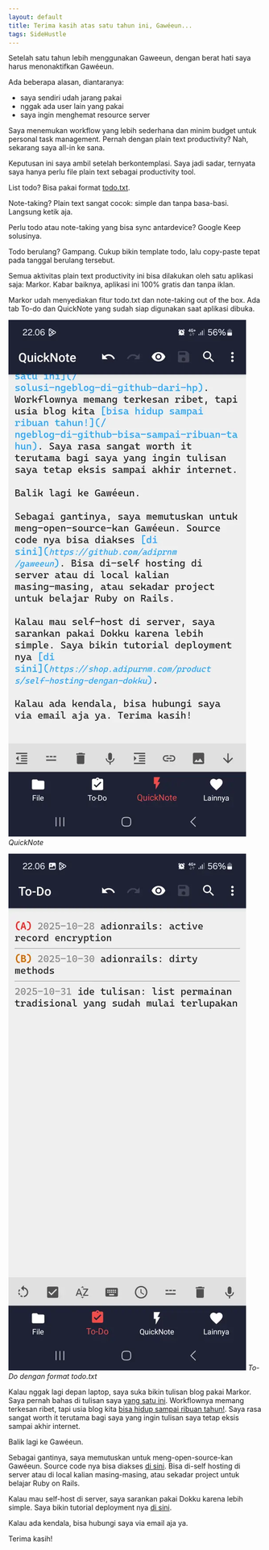 ```yaml
---
layout: default
title: Terima kasih atas satu tahun ini, Gawéeun...
tags: SideHustle
---
```



Setelah satu tahun lebih menggunakan Gaweeun, dengan berat hati saya harus menonaktifkan Gawéeun.

Ada beberapa alasan, diantaranya:
- saya sendiri udah jarang pakai
- nggak ada user lain yang pakai
- saya ingin menghemat resource server

Saya menemukan workflow yang lebih sederhana dan minim budget untuk personal task management. Pernah dengan plain text productivity? Nah, sekarang saya all-in ke sana.

Keputusan ini saya ambil setelah berkontemplasi. Saya jadi sadar, ternyata saya hanya perlu file plain text sebagai productivity tool.

List todo? Bisa pakai format [todo.txt](http://todotxt.org).

Note-taking? Plain text sangat cocok: simple dan tanpa basa-basi. Langsung ketik aja.

Perlu todo atau note-taking yang bisa sync antardevice? Google Keep solusinya.

Todo berulang? Gampang. Cukup bikin template todo, lalu copy-paste tepat pada tanggal berulang tersebut.

Semua aktivitas plain text productivity ini bisa dilakukan oleh satu aplikasi saja: Markor. Kabar baiknya, aplikasi ini 100% gratis dan tanpa iklan.

Markor udah menyediakan fitur todo.txt dan note-taking out of the box. Ada tab To-do dan QuickNote yang sudah siap digunakan saat aplikasi dibuka.

![QuickNote](/assets/images/2025/09cf7559-c4ba-43bc-a5ad-64f114fcbb13.webp)
*QuickNote*

![To-Do](/assets/images/2025/ca3d105b-a86f-4aac-809f-4525d1c24580.webp)
*To-Do dengan format todo.txt*

Kalau nggak lagi depan laptop, saya suka bikin tulisan blog pakai Markor. Saya pernah bahas di tulisan saya [yang satu ini](/solusi-ngeblog-di-github-dari-hp). Workflownya memang terkesan ribet, tapi usia blog kita [bisa hidup sampai ribuan tahun!](/ngeblog-di-github-bisa-sampai-ribuan-tahun). Saya rasa sangat worth it terutama bagi saya yang ingin tulisan saya tetap eksis sampai akhir internet.

Balik lagi ke Gawéeun.

Sebagai gantinya, saya memutuskan untuk meng-open-source-kan Gawéeun. Source code nya bisa diakses [di sini](https://github.com/adiprnm/gaweeun). Bisa di-self hosting di server atau di local kalian masing-masing, atau sekadar project untuk belajar Ruby on Rails.

Kalau mau self-host di server, saya sarankan pakai Dokku karena lebih simple. Saya bikin tutorial deployment nya [di sini](https://shop.adipurnm.com/products/self-hosting-dengan-dokku).

Kalau ada kendala, bisa hubungi saya via email aja ya.

Terima kasih!